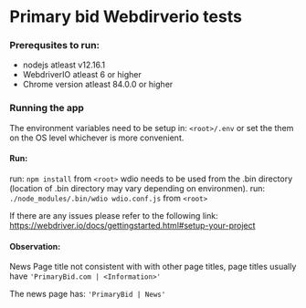 # Primary bid Webdirverio tests

### Prerequsites to run:
- nodejs atleast v12.16.1
- WebdriverIO atleast 6 or higher
- Chrome version atleast 84.0.0 or higher

### Running the app
The environment variables need to be setup in:
`<root>/.env` 
or set the them on the OS level whichever is more convenient.

#### Run:
run: `npm install` from `<root>`
wdio needs to be used from the .bin directory (location of .bin directory may vary depending on environmen).
run: `./node_modules/.bin/wdio wdio.conf.js` from `<root>`

If there are any issues please refer to the following link:
https://webdriver.io/docs/gettingstarted.html#setup-your-project

#### Observation:

News Page title not consistent with with other page titles, page titles usually have `'PrimaryBid.com | <Information>'`

The news page has: `'PrimaryBid | News'`